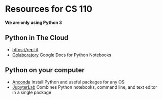 Resources for CS 110
======

__We are only using Python 3__

Python in The Cloud
------

- https://repl.it
- [Colaboratory](https://colab.research.google.com/notebook#fileId=/v2/external/notebooks/basic_features_overview.ipynb) Google Docs for Python Notebooks

Python on your computer
------

- [Anconda](https://www.continuum.io/downloads) Install Python and useful packages for any OS
- [JupyterLab](https://github.com/jupyterlab/jupyterlab) Combines Python notebooks, command line, and text editor in a single package

